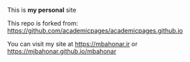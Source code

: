 This is **my personal** site

This repo is forked from: https://github.com/academicpages/academicpages.github.io

You can visit my site at https://mbahonar.ir or https://mjbahonar.github.io/mbahonar
